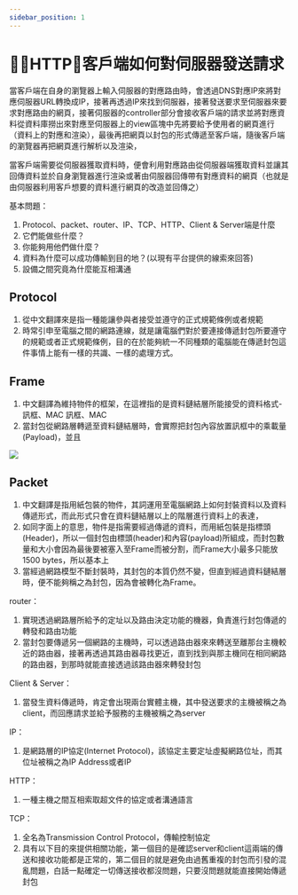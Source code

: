 ```yaml
---
sidebar_position: 1
---
```



# HTTP：客戶端如何對伺服器發送請求

當客戶端在自身的瀏覽器上輸入伺服器的對應路由時，會透過DNS對應IP來將對應伺服器URL轉換成IP，接著再透過IP來找到伺服器，接著發送要求至伺服器來要求對應路由的網頁，接著伺服器的controller部分會接收客戶端的請求並將對應資料從資料庫撈出來對應至伺服器上的view區塊中先將要給予使用者的網頁進行（資料上的對應和渲染），最後再把網頁以封包的形式傳遞至客戶端，隨後客戶端的瀏覽器再把網頁進行解析以及渲染，

當客戶端需要從伺服器獲取資料時，便會利用對應路由從伺服器端獲取資料並讓其回傳資料並於自身瀏覽器進行渲染或著由伺服器回傳帶有對應資料的網頁（也就是由伺服器利用客戶想要的資料進行網頁的改造並回傳之）



基本問題：
1. Protocol、packet、router、IP、TCP、HTTP、Client & Server端是什麼
2. 它們能做些什麼？
3. 你能夠用他們做什麼？
4. 資料為什麼可以成功傳輸到目的地？(以現有平台提供的線索來回答)
5. 設備之間究竟為什麼能互相溝通


## Protocol
1. 從中文翻譯來是指一種能讓參與者接受並遵守的正式規範條例或者規範
2. 時常引申至電腦之間的網路連線，就是讓電腦們對於要連接傳遞封包所要遵守的規範或者正式規範條例，目的在於能夠統一不同種類的電腦能在傳遞封包這件事情上能有一樣的共識、一樣的處理方式。


## Frame
1. 中文翻譯為維持物件的框架，在這裡指的是資料鏈結層所能接受的資料格式-訊框、MAC 訊框、MAC
2. 當封包從網路層轉遞至資料鏈結層時，會實際把封包內容放置訊框中的乘載量(Payload)，並且

![](https://res.cloudinary.com/dqfxgtyoi/image/upload/v1633537541/blog/network/networkModel/mac_frame_iomlol.png)



## Packet 
1. 中文翻譯是指用紙包裝的物件，其詞運用至電腦網路上如何封裝資料以及資料傳遞形式，而此形式只會在資料鏈結層以上的階層進行資料上的表達，
2. 如同字面上的意思，物件是指需要經過傳遞的資料，而用紙包裝是指標頭(Header)，所以一個封包由標頭(header)和內容(payload)所組成，而封包數量和大小會因為最後要被塞入至Frame而被分割，而Frame大小最多只能放1500 bytes，所以基本上
2. 當經過網路模型不斷封裝時，其封包的本質仍然不變，但直到經過資料鏈結層時，便不能夠稱之為封包，因為會被轉化為Frame。


router：
1. 實現透過網路層所給予的定址以及路由決定功能的機器，負責進行封包傳遞的轉發和路由功能
2. 當封包要傳遞另一個網路的主機時，可以透過路由器來來轉送至離那台主機較近的路由器，接著再透過其路由器尋找更近，直到找到與那主機同在相同網路的路由器，到那時就能直接透過該路由器來轉發封包


Client & Server：
1. 當發生資料傳遞時，肯定會出現兩台實體主機，其中發送要求的主機被稱之為client，而回應請求並給予服務的主機被稱之為server


IP：
1. 是網路層的IP協定(Internet Protocol)，該協定主要定址虛擬網路位址，而其位址被稱之為IP Address或者IP

HTTP：
1. 一種主機之間互相索取超文件的協定或者溝通語言

TCP：
1. 全名為Transmission Control Protocol，傳輸控制協定
2. 具有以下目的來提供相關功能，第一個目的是確認server和client這兩端的傳送和接收功能都是正常的，第二個目的就是避免由過舊重複的封包而引發的混亂問題，白話一點確定一切傳送接收都沒問題，只要沒問題就能直接開始傳遞封包